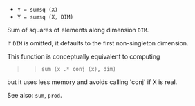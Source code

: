 * `Y = sumsq (X)`
* `Y = sumsq (X, DIM)`

Sum of squares of elements along dimension `DIM`.

If `DIM` is omitted, it defaults to the first non-singleton
dimension.

This function is conceptually equivalent to computing

>> `sum (x .* conj (x), dim)`

but it uses less memory and avoids calling 'conj' if X is real.

See also: `sum`, `prod`.
